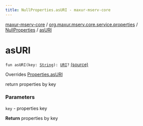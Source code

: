```yaml
---
title: NullProperties.asURI - maxur-mserv-core
---
```


[maxur-mserv-core](../../index.html) / [org.maxur.mserv.core.service.properties](../index.html) / [NullProperties](index.html) / [asURI](.)

# asURI

`fun asURI(key: `[`String`](https://kotlinlang.org/api/latest/jvm/stdlib/kotlin/-string/index.html)`): `[`URI`](http://docs.oracle.com/javase/8/docs/api/java/net/URI.html)`?` [(source)](https://github.com/myunusov/maxur-mserv/tree/master/maxur-mserv-core/src/main/kotlin/org/maxur/mserv/core/service/properties/PropertiesSource.kt#L53)

Overrides [Properties.asURI](../-properties/as-u-r-i.html)

return properties by key

### Parameters

`key` - properties key

**Return**
properties by key


